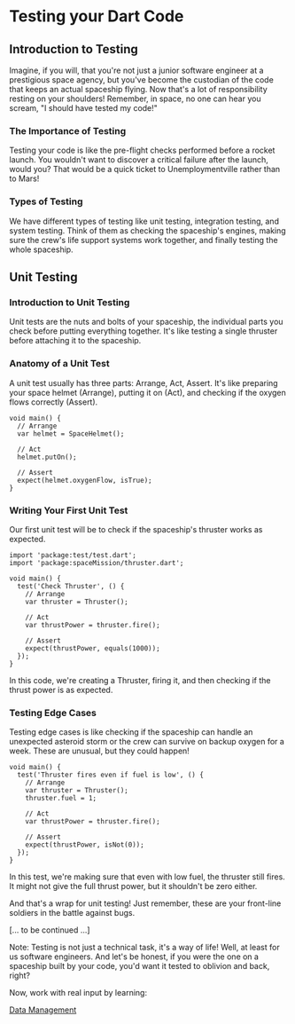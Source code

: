 # Testing your Dart Code

## Introduction to Testing

Imagine, if you will, that you're not just a junior software engineer at a prestigious space agency, but you've become the custodian of the code that keeps an actual spaceship flying. Now that's a lot of responsibility resting on your shoulders! Remember, in space, no one can hear you scream, "I should have tested my code!"

### The Importance of Testing

Testing your code is like the pre-flight checks performed before a rocket launch. You wouldn't want to discover a critical failure after the launch, would you? That would be a quick ticket to Unemploymentville rather than to Mars!

### Types of Testing

We have different types of testing like unit testing, integration testing, and system testing. Think of them as checking the spaceship's engines, making sure the crew's life support systems work together, and finally testing the whole spaceship.

## Unit Testing

### Introduction to Unit Testing

Unit tests are the nuts and bolts of your spaceship, the individual parts you check before putting everything together. It's like testing a single thruster before attaching it to the spaceship.

### Anatomy of a Unit Test

A unit test usually has three parts: Arrange, Act, Assert. It's like preparing your space helmet (Arrange), putting it on (Act), and checking if the oxygen flows correctly (Assert).

```
void main() {
  // Arrange
  var helmet = SpaceHelmet();

  // Act
  helmet.putOn();

  // Assert
  expect(helmet.oxygenFlow, isTrue);
}

```

### Writing Your First Unit Test

Our first unit test will be to check if the spaceship's thruster works as expected.

```
import 'package:test/test.dart';
import 'package:spaceMission/thruster.dart';

void main() {
  test('Check Thruster', () {
    // Arrange
    var thruster = Thruster();

    // Act
    var thrustPower = thruster.fire();

    // Assert
    expect(thrustPower, equals(1000));
  });
}

```

In this code, we're creating a Thruster, firing it, and then checking if the thrust power is as expected.

### Testing Edge Cases

Testing edge cases is like checking if the spaceship can handle an unexpected asteroid storm or the crew can survive on backup oxygen for a week. These are unusual, but they could happen!

```
void main() {
  test('Thruster fires even if fuel is low', () {
    // Arrange
    var thruster = Thruster();
    thruster.fuel = 1;

    // Act
    var thrustPower = thruster.fire();

    // Assert
    expect(thrustPower, isNot(0));
  });
}

```

In this test, we're making sure that even with low fuel, the thruster still fires. It might not give the full thrust power, but it shouldn't be zero either.

And that's a wrap for unit testing! Just remember, these are your front-line soldiers in the battle against bugs.

[... to be continued ...]

Note: Testing is not just a technical task, it's a way of life! Well, at least for us software engineers. And let's be honest, if you were the one on a spaceship built by your code, you'd want it tested to oblivion and back, right?

Now, work with real input by learning:

[Data Management](Data%20Management%2016896fb8cd784d25b07ebf55adc43237.md)